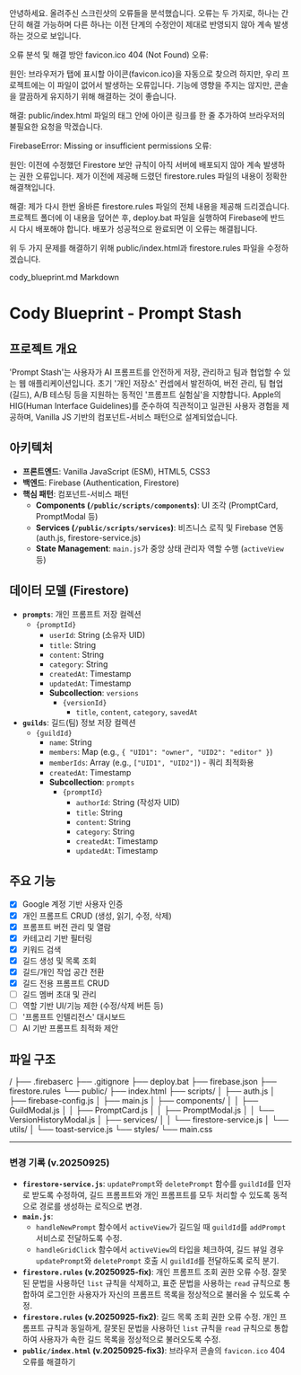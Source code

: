 안녕하세요. 올려주신 스크린샷의 오류들을 분석했습니다. 오류는 두 가지로, 하나는 간단히 해결 가능하며 다른 하나는 이전 단계의 수정안이 제대로 반영되지 않아 계속 발생하는 것으로 보입니다.

오류 분석 및 해결 방안
favicon.ico 404 (Not Found) 오류:

원인: 브라우저가 탭에 표시할 아이콘(favicon.ico)을 자동으로 찾으려 하지만, 우리 프로젝트에는 이 파일이 없어서 발생하는 오류입니다. 기능에 영향을 주지는 않지만, 콘솔을 깔끔하게 유지하기 위해 해결하는 것이 좋습니다.

해결: public/index.html 파일의 <head> 태그 안에 아이콘 링크를 한 줄 추가하여 브라우저의 불필요한 요청을 막겠습니다.

FirebaseError: Missing or insufficient permissions 오류:

원인: 이전에 수정했던 Firestore 보안 규칙이 아직 서버에 배포되지 않아 계속 발생하는 권한 오류입니다. 제가 이전에 제공해 드렸던 firestore.rules 파일의 내용이 정확한 해결책입니다.

해결: 제가 다시 한번 올바른 firestore.rules 파일의 전체 내용을 제공해 드리겠습니다. 프로젝트 폴더에 이 내용을 덮어쓴 후, deploy.bat 파일을 실행하여 Firebase에 반드시 다시 배포해야 합니다. 배포가 성공적으로 완료되면 이 오류는 해결됩니다.

위 두 가지 문제를 해결하기 위해 public/index.html과 firestore.rules 파일을 수정하겠습니다.

cody_blueprint.md
Markdown
# Cody Blueprint - Prompt Stash

## 프로젝트 개요

'Prompt Stash'는 사용자가 AI 프롬프트를 안전하게 저장, 관리하고 팀과 협업할 수 있는 웹 애플리케이션입니다. 초기 '개인 저장소' 컨셉에서 발전하여, 버전 관리, 팀 협업(길드), A/B 테스팅 등을 지원하는 동적인 '프롬프트 실험실'을 지향합니다. Apple의 HIG(Human Interface Guidelines)를 준수하여 직관적이고 일관된 사용자 경험을 제공하며, Vanilla JS 기반의 컴포넌트-서비스 패턴으로 설계되었습니다.

## 아키텍처

- **프론트엔드**: Vanilla JavaScript (ESM), HTML5, CSS3
- **백엔드**: Firebase (Authentication, Firestore)
- **핵심 패턴**: 컴포넌트-서비스 패턴
  - **Components (`/public/scripts/components`)**: UI 조각 (PromptCard, PromptModal 등)
  - **Services (`/public/scripts/services`)**: 비즈니스 로직 및 Firebase 연동 (auth.js, firestore-service.js)
  - **State Management**: `main.js`가 중앙 상태 관리자 역할 수행 (`activeView` 등)

## 데이터 모델 (Firestore)

- **`prompts`**: 개인 프롬프트 저장 컬렉션
  - `{promptId}`
    - `userId`: String (소유자 UID)
    - `title`: String
    - `content`: String
    - `category`: String
    - `createdAt`: Timestamp
    - `updatedAt`: Timestamp
    - **Subcollection**: `versions`
      - `{versionId}`
        - `title`, `content`, `category`, `savedAt`
- **`guilds`**: 길드(팀) 정보 저장 컬렉션
  - `{guildId}`
    - `name`: String
    - `members`: Map (e.g., `{ "UID1": "owner", "UID2": "editor" }`)
    - `memberIds`: Array (e.g., `["UID1", "UID2"]`) - 쿼리 최적화용
    - `createdAt`: Timestamp
    - **Subcollection**: `prompts`
      - `{promptId}`
        - `authorId`: String (작성자 UID)
        - `title`: String
        - `content`: String
        - `category`: String
        - `createdAt`: Timestamp
        - `updatedAt`: Timestamp

## 주요 기능

- [x] Google 계정 기반 사용자 인증
- [x] 개인 프롬프트 CRUD (생성, 읽기, 수정, 삭제)
- [x] 프롬프트 버전 관리 및 열람
- [x] 카테고리 기반 필터링
- [x] 키워드 검색
- [x] 길드 생성 및 목록 조회
- [x] 길드/개인 작업 공간 전환
- [x] 길드 전용 프롬프트 CRUD
- [ ] 길드 멤버 초대 및 관리
- [ ] 역할 기반 UI/기능 제한 (수정/삭제 버튼 등)
- [ ] '프롬프트 인텔리전스' 대시보드
- [ ] AI 기반 프롬프트 최적화 제안

## 파일 구조

/
├── .firebaserc
├── .gitignore
├── deploy.bat
├── firebase.json
├── firestore.rules
└── public/
├── index.html
├── scripts/
│   ├── auth.js
│   ├── firebase-config.js
│   ├── main.js
│   ├── components/
│   │   ├── GuildModal.js
│   │   ├── PromptCard.js
│   │   ├── PromptModal.js
│   │   └── VersionHistoryModal.js
│   ├── services/
│   │   └── firestore-service.js
│   └── utils/
│       └── toast-service.js
└── styles/
└── main.css


---
### 변경 기록 (v.20250925)

- **`firestore-service.js`**: `updatePrompt`와 `deletePrompt` 함수를 `guildId`를 인자로 받도록 수정하여, 길드 프롬프트와 개인 프롬프트를 모두 처리할 수 있도록 동적으로 경로를 생성하는 로직으로 변경.
- **`main.js`**:
    - `handleNewPrompt` 함수에서 `activeView`가 길드일 때 `guildId`를 `addPrompt` 서비스로 전달하도록 수정.
    - `handleGridClick` 함수에서 `activeView`의 타입을 체크하여, 길드 뷰일 경우 `updatePrompt`와 `deletePrompt` 호출 시 `guildId`를 전달하도록 로직 분기.
- **`firestore.rules` (v.20250925-fix)**: 개인 프롬프트 조회 권한 오류 수정. 잘못된 문법을 사용하던 `list` 규칙을 삭제하고, 표준 문법을 사용하는 `read` 규칙으로 통합하여 로그인한 사용자가 자신의 프롬프트 목록을 정상적으로 불러올 수 있도록 수정.
- **`firestore.rules` (v.20250925-fix2)**: 길드 목록 조회 권한 오류 수정. 개인 프롬프트 규칙과 동일하게, 잘못된 문법을 사용하던 `list` 규칙을 `read` 규칙으로 통합하여 사용자가 속한 길드 목록을 정상적으로 불러오도록 수정.
- **`public/index.html` (v.20250925-fix3)**: 브라우저 콘솔의 `favicon.ico` 404 오류를 해결하기 